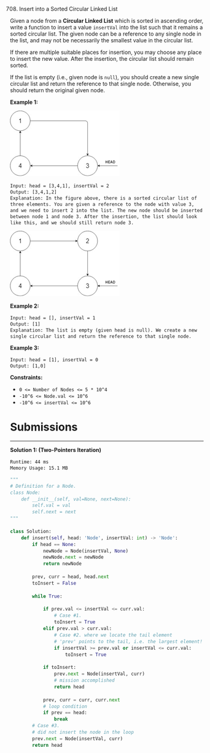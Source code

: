 708. Insert into a Sorted Circular Linked List

Given a node from a **Circular Linked List** which is sorted in ascending order, write a function to insert a value `insertVal` into the list such that it remains a sorted circular list. The given node can be a reference to any single node in the list, and may not be necessarily the smallest value in the circular list.

If there are multiple suitable places for insertion, you may choose any place to insert the new value. After the insertion, the circular list should remain sorted.

If the list is empty (i.e., given node is `null`), you should create a new single circular list and return the reference to that single node. Otherwise, you should return the original given node.

 

**Example 1:**

![708_example_1_before_65p.jpg](img/708_example_1_before_65p.jpg)
```
Input: head = [3,4,1], insertVal = 2
Output: [3,4,1,2]
Explanation: In the figure above, there is a sorted circular list of three elements. You are given a reference to the node with value 3, and we need to insert 2 into the list. The new node should be inserted between node 1 and node 3. After the insertion, the list should look like this, and we should still return node 3.
```
![708_example_1_after_65p.jpg](img/708_example_1_after_65p.jpg)

**Example 2:**

```
Input: head = [], insertVal = 1
Output: [1]
Explanation: The list is empty (given head is null). We create a new single circular list and return the reference to that single node.
```

**Example 3:**

```
Input: head = [1], insertVal = 0
Output: [1,0]
```

**Constraints:**

* `0 <= Number of Nodes <= 5 * 10^4`
* `-10^6 <= Node.val <= 10^6`
* `-10^6 <= insertVal <= 10^6`

# Submissions
---
**Solution 1: (Two-Pointers Iteration)**
```
Runtime: 44 ms
Memory Usage: 15.1 MB
```
```python
"""
# Definition for a Node.
class Node:
    def __init__(self, val=None, next=None):
        self.val = val
        self.next = next
"""

class Solution:
    def insert(self, head: 'Node', insertVal: int) -> 'Node':
        if head == None:
            newNode = Node(insertVal, None)
            newNode.next = newNode
            return newNode
 
        prev, curr = head, head.next
        toInsert = False

        while True:
            
            if prev.val <= insertVal <= curr.val:
                # Case #1.
                toInsert = True
            elif prev.val > curr.val:
                # Case #2. where we locate the tail element
                # 'prev' points to the tail, i.e. the largest element!
                if insertVal >= prev.val or insertVal <= curr.val:
                    toInsert = True

            if toInsert:
                prev.next = Node(insertVal, curr)
                # mission accomplished
                return head

            prev, curr = curr, curr.next
            # loop condition
            if prev == head:
                break
        # Case #3.
        # did not insert the node in the loop
        prev.next = Node(insertVal, curr)
        return head
```
